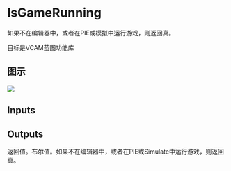 # IsGameRunning

如果不在编辑器中，或者在PIE或模拟中运行游戏，则返回真。

目标是VCAM蓝图功能库

## 图示

![]($-20221218-21285087.png)

## Inputs

## Outputs

返回值。布尔值。如果不在编辑器中，或者在PIE或Simulate中运行游戏，则返回真。
